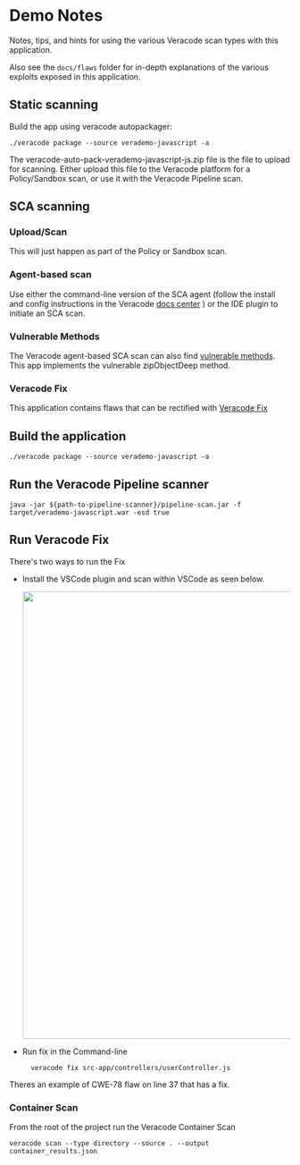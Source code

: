 # Demo Notes

Notes, tips, and hints for using the various Veracode scan types with this application.

Also see the `docs/flaws` folder for in-depth explanations of the various exploits exposed in this application.

## Static scanning

Build the app using veracode autopackager:

	./veracode package --source verademo-javascript -a

The veracode-auto-pack-verademo-javascript-js.zip file is the file to upload for scanning. Either upload this file to the Veracode platform for a Policy/Sandbox scan, or use it with the Veracode Pipeline scan.

## SCA scanning

### Upload/Scan

This will just happen as part of the Policy or Sandbox scan.

### Agent-based scan

Use either the command-line version of the SCA agent (follow the install and config instructions in the Veracode [docs center](https://docs.veracode.com/r/c_sc_what_is) ) or the IDE plugin to initiate an SCA scan.

### Vulnerable Methods

The Veracode agent-based SCA scan can also find [vulnerable methods](https://docs.veracode.com/r/Finding_and_Fixing_Vulnerabilities#fixing-vulnerable-methods). This app implements the vulnerable zipObjectDeep method.


### Veracode Fix
This application contains flaws that can be rectified with [Veracode Fix](https://docs.veracode.com/r/veracode_fix)

## Build the application

	./veracode package --source verademo-javascript -a

## Run the Veracode Pipeline scanner

	java -jar ${path-to-pipeline-scanner}/pipeline-scan.jar -f target/verademo-javascript.war -esd true 

## Run Veracode Fix
There's two ways to run the Fix

* Install the VSCode plugin and scan within VSCode as seen below.

	<img src="https://github.com/veracode-demo-labs/verademo-javascript/blob/main/docs/DEMO_NOTES_Images/VSCodePlugin.png" width="800" />  

* Run fix in the Command-line

		veracode fix src-app/controllers/userController.js

Theres an example of CWE-78 flaw on line 37 that has a fix.

### Container Scan
From the root of the project run the Veracode Container Scan

 	veracode scan --type directory --source . --output container_results.json	



